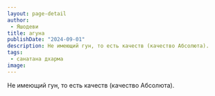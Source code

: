 ```yaml
---
layout: page-detail
author:
 - Яшодеви
title: агуна
publishDate: "2024-09-01"
description: Не имеющий гун, то есть качеств (качество Абсолюта).
tags:
 - санатана дхарма
image: 
---
```


Не имеющий гун, то есть качеств (качество Абсолюта).

